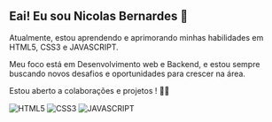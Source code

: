## Eai! Eu sou Nicolas Bernardes 🫡

<div>
  <p>Atualmente, estou aprendendo e aprimorando minhas habilidades em HTML5, CSS3 e JAVASCRIPT.
    
  Meu foco está em Desenvolvimento web e Backend, e estou sempre buscando novos desafios e oportunidades para crescer na área.

  Estou aberto a colaborações e projetos ! 👨‍💻</p>
</div>

<div>
  <img align="center" alt="HTML5" src="https://img.shields.io/badge/HTML5-E34F26.svg?style=for-the-badge&logo=HTML5&logoColor=white" />
  <img align="center" alt="CSS3" src="https://img.shields.io/badge/CSS3-1572B6.svg?style=for-the-badge&logo=CSS3&logoColor=white" />
  <img align="center" alt="JAVASCRIPT" src="https://img.shields.io/badge/JavaScript-F7DF1E.svg?style=for-the-badge&logo=JavaScript&logoColor=black" />
</div>
